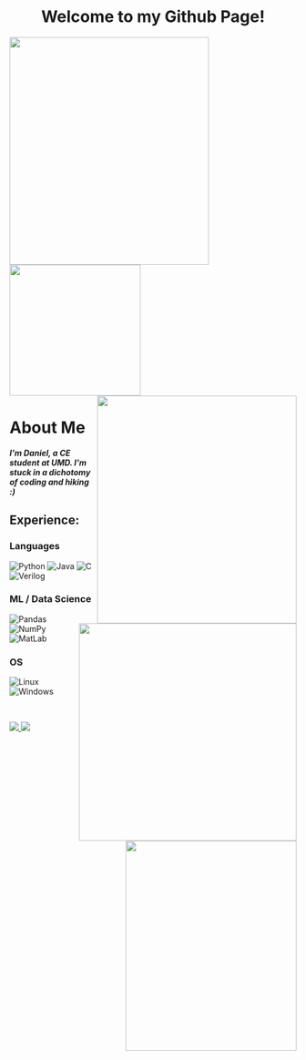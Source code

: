 <h1 align="center">Welcome to my Github Page!</h1>
<p>
  <img align="left" src="https://github.com/Daniel-Lamb/Thanks-for-visiting/assets/96439440/07e02d44-2ad7-473f-9147-3c597c71ec9b" width="350px" height="400px">
  <img align="center" src="https://github.com/Daniel-Lamb/Thanks-for-visiting/assets/96439440/41d81fcb-ced3-43ce-b2e7-fc56622172cc" width="230px">
  <img align="right" src="https://github.com/Daniel-Lamb/Thanks-for-visiting/assets/96439440/07e02d44-2ad7-473f-9147-3c597c71ec9b" width="350px" height="400px">
</p>

# About Me
<p>
<img align="right" src="https://github.com/Daniel-Lamb/Thanks-for-visiting/assets/96439440/b003cb40-f821-4b3f-935a-95f39b2a3608" width="382px">  
<i><b>I'm Daniel, a CE student at UMD.  I'm stuck in a dichotomy of coding and hiking :)</b></i>
<br>

<h2 align="left">Experience:</h2>
</p>

<img align="right" src="https://media2.giphy.com/media/FlPJcTplkfefDCKq2b/giphy.gif?cid=ecf05e47pwbaog6dnk7ns7ngbnfn7yk1b1fmkvvzorgj3cx4&ep=v1_gifs_related&rid=giphy.gif&ct=g" width="300px" height="369px">

### Languages
![Python](https://img.shields.io/badge/python-green?style=for-the-badge&logo=python)
![Java](https://img.shields.io/badge/java-green?style=for-the-badge&logo=openjdk)
![C](https://img.shields.io/badge/c-green?style=for-the-badge)
![Verilog](https://img.shields.io/badge/Verilog-green?style=for-the-badge)

### ML / Data Science
![Pandas](https://img.shields.io/badge/pandas-green?style=for-the-badge&logo=pandas)
![NumPy](https://img.shields.io/badge/numpy-green?style=for-the-badge&logo=numpy)
![MatLab](https://img.shields.io/badge/MatLab-green?style=for-the-badge)

### OS

![Linux](https://img.shields.io/badge/linux-green?style=for-the-badge&logo=Linux)
![Windows](https://img.shields.io/badge/Windows-green?style=for-the-badge&logo=Windows)

<br>
<p>
  <a href="https://www.linkedin.com/in/daniel--lamb/">
    <img src="https://github-production-user-asset-6210df.s3.amazonaws.com/96439440/241527087-fd261112-2706-441f-8724-7bca296bc2f2.png" />
  </a>
  <a href="https://portfolium.com/Daniel_Lamb">
    <img src="https://github-production-user-asset-6210df.s3.amazonaws.com/96439440/241527354-1bcb6c22-7625-4ab7-b0a1-60a5abb07ee4.png" />
  </a>
</p>

